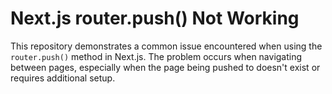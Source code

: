 # Next.js router.push() Not Working

This repository demonstrates a common issue encountered when using the `router.push()` method in Next.js. The problem occurs when navigating between pages, especially when the page being pushed to doesn't exist or requires additional setup.